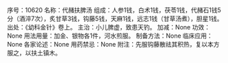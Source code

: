 序号：10620
名称：代赭扶脾汤
组成：人参1钱，白术1钱，茯苓1钱，代赭石1钱5分（酒淬7次），炙甘草3钱，钩藤5钱，天麻1钱，远志1钱（甘草汤煮），胆星1钱。
出处：《幼科金针》卷上。
主治：小儿脾虚，致患天钓。
加减：None
功效：None
用法用量：加金、银物各1件，河水煎服。
制备方法：None
临床应用：None
各家论述：None
用药禁忌：None
附注：先服钩藤散祛其积热，复以本方服之，以扶土镇木。
